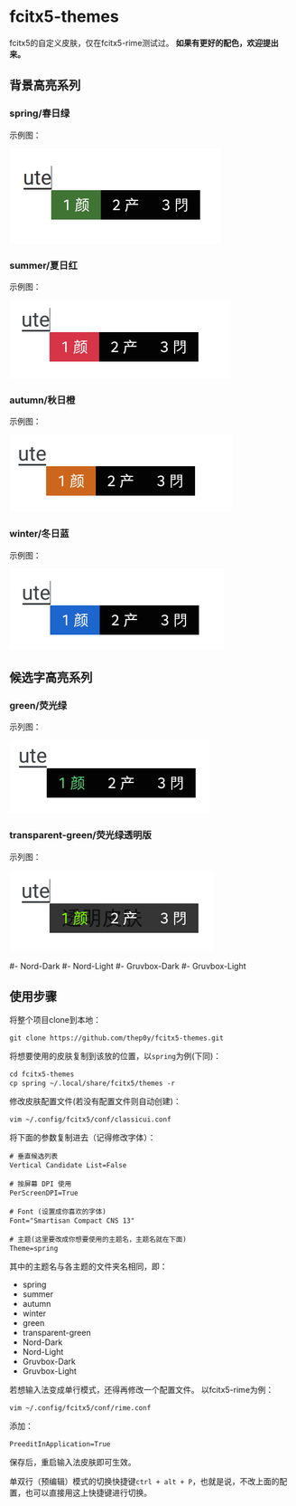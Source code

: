 # fcitx5-themes
fcitx5的自定义皮肤，仅在fcitx5-rime测试过。
**如果有更好的配色，欢迎提出来。**

## 背景高亮系列

### spring/春日绿
示例图：

![fcitx5春日绿皮肤](images/1606626556.png)

### summer/夏日红
示例图：

![fcitx5夏日红皮肤](images/1606805712.png)

### autumn/秋日橙
示例图：

![fcitx5秋日橙皮肤](images/1606805738.png)

### winter/冬日蓝
示例图：

![fcitx5冬日蓝皮肤](images/1606805676.png)

## 候选字高亮系列

### green/荧光绿
示列图：

![fcitx5荧光绿皮肤](images/1607336476.png)

### transparent-green/荧光绿透明版
示列图：

![fcitx5荧光绿透明版皮肤](images/1607338718.png)

#- Nord-Dark
#- Nord-Light
#- Gruvbox-Dark
#- Gruvbox-Light
## 使用步骤

将整个项目clone到本地：

```console
git clone https://github.com/thep0y/fcitx5-themes.git
```
将想要使用的皮肤复制到该放的位置，以`spring`为例(下同)：
```console
cd fcitx5-themes
cp spring ~/.local/share/fcitx5/themes -r
```
修改皮肤配置文件(若没有配置文件则自动创建)：
```console
vim ~/.config/fcitx5/conf/classicui.conf
```
将下面的参数复制进去（记得修改字体）：
```apacheconf
# 垂直候选列表
Vertical Candidate List=False

# 按屏幕 DPI 使用
PerScreenDPI=True

# Font (设置成你喜欢的字体)
Font="Smartisan Compact CNS 13"

# 主题(这里要改成你想要使用的主题名，主题名就在下面)
Theme=spring
```
其中的主题名与各主题的文件夹名相同，即：

- spring
- summer
- autumn
- winter
- green
- transparent-green
- Nord-Dark
- Nord-Light
- Gruvbox-Dark
- Gruvbox-Light

若想输入法变成单行模式，还得再修改一个配置文件。
以fcitx5-rime为例：

```console
vim ~/.config/fcitx5/conf/rime.conf
```
添加：
```apacheconf
PreeditInApplication=True
```

保存后，重启输入法皮肤即可生效。

单双行（预编辑）模式的切换快捷键`ctrl + alt + P`，也就是说，不改上面的配置，也可以直接用这上快捷键进行切换。





